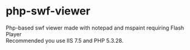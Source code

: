 # php-swf-viewer
Php-based swf viewer made with notepad and mspaint requiring Flash Player<br />
Recommended you use IIS 7.5 and PHP 5.3.28.
